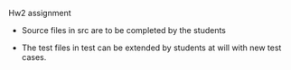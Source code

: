 
Hw2 assignment

* Source files in src are to be completed by the students

* The test files in test can be extended by students at will
  with new test cases.